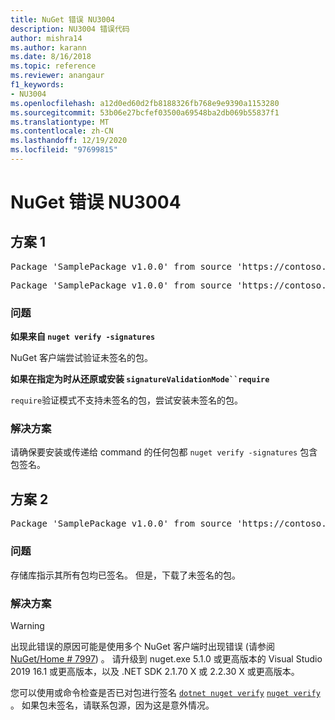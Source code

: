 ```yaml
---
title: NuGet 错误 NU3004
description: NU3004 错误代码
author: mishra14
ms.author: karann
ms.date: 8/16/2018
ms.topic: reference
ms.reviewer: anangaur
f1_keywords:
- NU3004
ms.openlocfilehash: a12d0ed60d2fb8188326fb768e9e9390a1153280
ms.sourcegitcommit: 53b06e27bcfef03500a69548ba2db069b55837f1
ms.translationtype: MT
ms.contentlocale: zh-CN
ms.lasthandoff: 12/19/2020
ms.locfileid: "97699815"
---
```

# <a name="nuget-error-nu3004"></a>NuGet 错误 NU3004

## <a name="scenario-1"></a>方案 1

<pre>Package 'SamplePackage v1.0.0' from source 'https://contoso.com/index.json': The package is not signed.</pre>
<pre>Package 'SamplePackage v1.0.0' from source 'https://contoso.com/index.json': signatureValidationMode is set to require, so packages are allowed only if signed by trusted signers; however, this package is unsigned.</pre>

### <a name="issue"></a>问题

**如果来自 `nuget verify -signatures`**

NuGet 客户端尝试验证未签名的包。

**如果在指定为时从还原或安装 `signatureValidationMode``require`**

`require`验证模式不支持未签名的包，尝试安装未签名的包。

### <a name="solution"></a>解决方案

请确保要安装或传递给 command 的任何包都 `nuget verify -signatures` 包含包签名。

## <a name="scenario-2"></a>方案 2

<pre>Package 'SamplePackage v1.0.0' from source 'https://contoso.com/index.json': This repository indicated that all its packages are repository signed; however, this package is unsigned.</pre>

### <a name="issue"></a>问题

存储库指示其所有包均已签名。 但是，下载了未签名的包。

### <a name="solution"></a>解决方案

> [!Warning]
> 出现此错误的原因可能是使用多个 NuGet 客户端时出现错误 (请参阅 [NuGet/Home # 7997](https://github.com/NuGet/Home/issues/7997)) 。 请升级到 nuget.exe 5.1.0 或更高版本的 Visual Studio 2019 16.1 或更高版本，以及 .NET SDK 2.1.70 X 或 2.2.30 X 或更高版本。

您可以使用或命令检查是否已对包进行签名 [`dotnet nuget verify`](/dotnet/core/tools/dotnet-nuget-verify.md) [`nuget verify`](../cli-reference/cli-ref-verify.md) 。 如果包未签名，请联系包源，因为这是意外情况。
